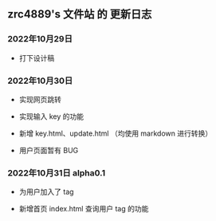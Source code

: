 ## zrc4889's 文件站 的 更新日志

### 2022年10月29日

- 打下设计稿

### 2022年10月30日

- 实现网页跳转

- 实现输入 key 的功能

- 新增 key.html、update.html （均使用 markdown 进行转换）

- 用户页面暂有 BUG

### 2022年10月31日 alpha0.1

- 为用户加入了 tag

- 新增首页 index.html 查询用户 tag 的功能